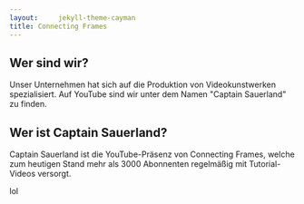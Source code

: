 ```yaml
---
layout:  	jekyll-theme-cayman
title: Connecting Frames
---
```


## Wer sind wir?

Unser Unternehmen hat sich auf die Produktion von Videokunstwerken spezialisiert. Auf YouTube sind wir unter dem Namen "Captain Sauerland" zu finden.

## Wer ist Captain Sauerland?

Captain Sauerland ist die YouTube-Präsenz von Connecting Frames, welche zum heutigen Stand mehr als 3000 Abonnenten regelmäßig mit Tutorial-Videos versorgt. 

lol
